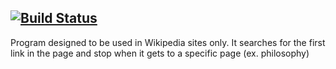 ## [![Build Status](https://travis-ci.org/fabianaboldrin/web-crawler.svg?branch=master)](https://travis-ci.org/fabianaboldrin/web-crawler.svg?branch=master)

Program designed to be used in Wikipedia sites only. It searches for the first link in the page and stop when it gets to a specific page (ex. philosophy)
